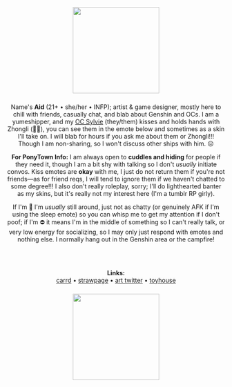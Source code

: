 <!--
**Asuraid/Asuraid** is a ✨ _special_ ✨ repository because its `README.md` (this file) appears on your GitHub profile.

Here are some ideas to get you started:

- 🔭 I’m currently working on ...
- 🌱 I’m currently learning ...
- 👯 I’m looking to collaborate on ...
- 🤔 I’m looking for help with ...
- 💬 Ask me about ...
- 📫 How to reach me: ...
- 😄 Pronouns: ...
- ⚡ Fun fact: ...
-->

<div align="center">
  <img height="200" src="https://i.imgur.com/4S7JCnx.gif"  />
</div>

###

<p align="center">Name's <b>Aid</b> (21+ • she/her • INFP); artist & game designer, mostly here to chill with friends, casually chat, and blab about Genshin and OCs. I am a yumeshipper, and my <a href="https://toyhou.se/10313327.-genshin-impact-sylvie">OC Sylvie</a> (they/them) kisses and holds hands with Zhongli (🌿🔶), you can see them in the emote below and sometimes as a skin I'll take on. I will blab for hours if you ask me about them or Zhongli!!! Though I am non-sharing, so I won't discuss other ships with him. 😔</p>

<p align="center"><b>For PonyTown Info:</b> I am always open to <b>cuddles and hiding</b> for people if they need it, though I am a bit shy with talking so I don't <i>usually</i> initiate convos. Kiss emotes are <b>okay</b> with me, I just do not return them if you're not friends—as for friend reqs, I will tend to ignore them if we haven't chatted to some degree!!! I also don't really roleplay, sorry; I'll do lighthearted banter as my skins, but it's really not my interest here (I'm a tumblr RP girly).</p>

<p align="center">If I'm 🌙 I'm <i>usually</i> still around, just not as chatty (or genuinely AFK if I'm using the sleep emote) so you can whisp me to get my attention if I don't poof; if I'm ⛔ it means I'm in the middle of something so I can't really talk, or very low energy for socializing, so I may only just respond with emotes and nothing else. I normally hang out in the Genshin area or the campfire!</p>

###

<div align="center">
  <img height="15" src="https://i.imgur.com/YndATXT.png"  />
</div>

###

<p align="center"><b>Links:</b><br><a href="https://aid.uwu.ai/">carrd</a> • <a href="https://asuraid.straw.page/">strawpage</a> • <a href="https://x.com/Asuraid">art twitter</a> • <a href="https://toyhou.se/Hideki">toyhouse</a></p>

###

<div align="center">
  <img height="200" src="https://i.imgur.com/hJvKHBw.png"  />
</div>
